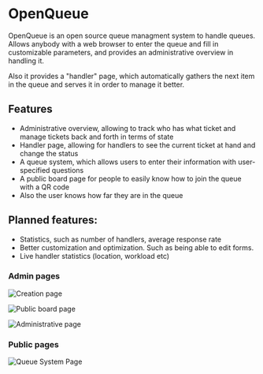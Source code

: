 # OpenQueue

OpenQueue is an open source queue managment system to handle queues. Allows anybody with a web browser to enter the queue and fill in customizable parameters, and provides an administrative overview in handling it.

Also it provides a "handler" page, which automatically gathers the next item in the queue and serves it in order to manage it better.

## Features

- Administrative overview, allowing to track who has what ticket and manage tickets back and forth in terms of state
- Handler page, allowing for handlers to see the current ticket at hand and change the status
- A queue system, which allows users to enter their information with user-specified questions
- A public board page for people to easily know how to join the queue with a QR code
- Also the user knows how far they are in the queue

## Planned features:
- Statistics, such as number of handlers, average response rate
- Better customization and optimization. Such as being able to edit forms.
- Live handler statistics (location, workload etc)

### Admin pages

![Creation page](https://i.imgur.com/UnV3w81.png)

![Public board page](https://i.imgur.com/heAC8cH.png)

![Administrative page](https://i.imgur.com/yRJOp8o.png)

### Public pages
![Queue System Page](https://i.imgur.com/7IGiSJy.png)
